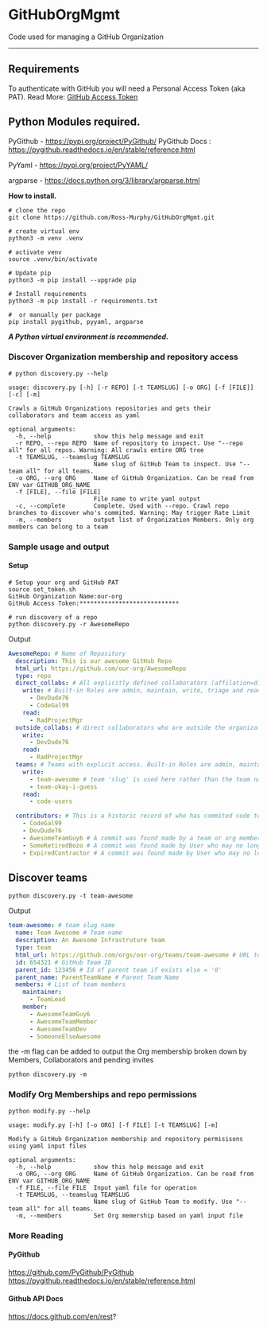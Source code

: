 # GitHubOrgMgmt
Code used for managing a GitHub Organization

---
## Requirements 
To authenticate with GitHub you will need a Personal Access Token (aka PAT).
Read More: [GitHub Access Token](https://docs.github.com/en/authentication/keeping-your-account-and-data-secure/managing-your-personal-access-tokens#creating-a-personal-access-token-classic)

Python Modules required.
---

PyGithub - https://pypi.org/project/PyGithub/
PyGithub Docs : https://pygithub.readthedocs.io/en/stable/reference.html

PyYaml - https://pypi.org/project/PyYAML/

argparse - https://docs.python.org/3/library/argparse.html

**How to install.** 
```shell
# clone the repo
git clone https://github.com/Ross-Murphy/GitHubOrgMgmt.git

# create virtual env
python3 -m venv .venv

# activate venv
source .venv/bin/activate

# Update pip
python3 -m pip install --upgrade pip

# Install requirements
python3 -m pip install -r requirements.txt

#  or manually per package
pip install pygithub, pyyaml, argparse

```
***A Python virtual environment is recommended.***

### Discover Organization membership and repository access

```
# python discovery.py --help

usage: discovery.py [-h] [-r REPO] [-t TEAMSLUG] [-o ORG] [-f [FILE]] [-c] [-m]

Crawls a GitHub Organizations repositories and gets their collaborators and team access as yaml

optional arguments:
  -h, --help            show this help message and exit
  -r REPO, --repo REPO  Name of repository to inspect. Use "--repo all" for all repos. Warning: All crawls entire ORG tree
  -t TEAMSLUG, --teamslug TEAMSLUG
                        Name slug of GitHub Team to inspect. Use "--team all" for all teams.
  -o ORG, --org ORG     Name of GitHub Organization. Can be read from ENV var GITHUB_ORG_NAME
  -f [FILE], --file [FILE]
                        File name to write yaml output
  -c, --complete        Complete. Used with --repo. Crawl repo branches to discover who's commited. Warning: May trigger Rate Limit
  -m, --members         output list of Organization Members. Only org members can belong to a team
```

### Sample usage and output
#### Setup
```
# Setup your org and GitHub PAT
source set_token.sh
GitHub Organization Name:our-org
GitHub Access Token:****************************

# run discovery of a repo
python discovery.py -r AwesomeRepo
```
Output
```yaml
AwesomeRepo: # Name of Repository
  description: This is our awesome GitHub Repo
  html_url: https://github.com/our-org/AwesomeRepo
  type: repo
  direct_collabs: # All explicitly defined collaborators (affilation=direct) sorted by role.  
    write: # Built-in Roles are admin, maintain, write, triage and read.
      - DevDude76
      - CodeGal99
    read:
      - RadProjectMgr
  outside_collabs: # direct collaborators who are outside the organization membership
    write:
      - DevDude76
    read:
      - RadProjectMgr
  teams: # Teams with explicit access. Built-in Roles are admin, maintain, write, triage and read.
    write:
      - team-awesome # team 'slug' is used here rather than the team name
      - team-okay-i-guess
    read:
      - code-users

  contributors: # This is a historic record of who has commited code to any branch. Not Used for setting values in GH
    - CodeGal99
    - DevDude76  
    - AwesomeTeamGuy6 # A commit was found made by a team or org member
    - SomeRetiredBozo # A commit was found made by User who may no longer be a collab or in a team.
    - ExpiredContractor # A commit was found made by User who may no longer be a collab or in a team.

 ```

Discover teams
---
`python discovery.py -t team-awesome`

Output
```yaml
team-awesome: # team slug name
  name: Team Awesome # Team name
  description: An Awesome Infrastruture team
  type: team
  html_url: https://github.com/orgs/our-org/teams/team-awesome # URL to the team page
  id: 654321 # GitHub Team ID
  parent_id: 123456 # Id of parent team if exists else = '0'
  parent_name: ParentTeamName # Parent Team Name
  members: # List of team members
    maintainer:
      - TeamLead
    member:  
      - AwesomeTeamGuy6
      - AwesomeTeamMember
      - AwesomeTeamDev
      - SomeoneElseAwesome
```

the -m flag can be added to output the Org membership broken down by Members, Collaborators and pending invites

`python discovery.py -m`

### Modify Org Memberships and repo permissions

`python modify.py --help`
```
usage: modify.py [-h] [-o ORG] [-f FILE] [-t TEAMSLUG] [-m]

Modify a GitHub Organization membership and repository permisisons using yaml input files

optional arguments:
  -h, --help            show this help message and exit
  -o ORG, --org ORG     Name of GitHub Organization. Can be read from ENV var GITHUB_ORG_NAME
  -f FILE, --file FILE  Input yaml file for operation
  -t TEAMSLUG, --teamslug TEAMSLUG
                        Name slug of GitHub Team to modify. Use "--team all" for all teams.
  -m, --members         Set Org memership based on yaml input file
```

### More Reading

#### PyGithub
https://github.com/PyGithub/PyGithub
https://pygithub.readthedocs.io/en/stable/reference.html

#### Github API Docs
https://docs.github.com/en/rest?